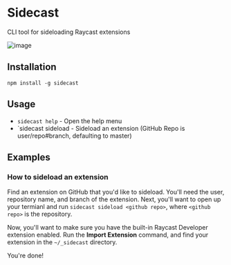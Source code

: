# Sidecast
CLI tool for sideloading Raycast extensions

![image](https://user-images.githubusercontent.com/76178582/138618028-26fe5c9e-2cff-4480-95b8-cd8ae4f8412f.png)

## Installation
```
npm install -g sidecast
```

## Usage
 - `sidecast help` - Open the help menu
 - `sidecast sideload <github repo> - Sideload an extension (GitHub Repo is user/repo#branch, defaulting to master)

## Examples
### How to sideload an extension
Find an extension on GitHub that you'd like to sideload. You'll need the user, repository name, and branch of the extension. Next, you'll want to open up your termianl and run `sidecast sideload <github repo>`, where `<github repo>` is the repository.

Now, you'll want to make sure you have the built-in Raycast Developer extension enabled. Run the **Import Extension** command, and find your extension in the `~/_sidecast` directory.

You're done!
